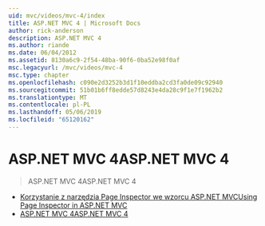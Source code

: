 ```yaml
---
uid: mvc/videos/mvc-4/index
title: ASP.NET MVC 4 | Microsoft Docs
author: rick-anderson
description: ASP.NET MVC 4
ms.author: riande
ms.date: 06/04/2012
ms.assetid: 8130a6c9-2f54-48ba-90f6-0ba52e98f0af
msc.legacyurl: /mvc/videos/mvc-4
msc.type: chapter
ms.openlocfilehash: c090e2d3252b3d1f10eddba2cd3fa0de09c92940
ms.sourcegitcommit: 51b01b6ff8edde57d8243e4da28c9f1e7f1962b2
ms.translationtype: MT
ms.contentlocale: pl-PL
ms.lasthandoff: 05/06/2019
ms.locfileid: "65120162"
---
```

# <a name="aspnet-mvc-4"></a><span data-ttu-id="7a3fd-103">ASP.NET MVC 4</span><span class="sxs-lookup"><span data-stu-id="7a3fd-103">ASP.NET MVC 4</span></span>

> <span data-ttu-id="7a3fd-104">ASP.NET MVC 4</span><span class="sxs-lookup"><span data-stu-id="7a3fd-104">ASP.NET MVC 4</span></span>

- [<span data-ttu-id="7a3fd-105">Korzystanie z narzędzia Page Inspector we wzorcu ASP.NET MVC</span><span class="sxs-lookup"><span data-stu-id="7a3fd-105">Using Page Inspector in ASP.NET MVC</span></span>](using-page-inspector-in-aspnet-mvc.md)
- [<span data-ttu-id="7a3fd-106">ASP.NET MVC 4</span><span class="sxs-lookup"><span data-stu-id="7a3fd-106">ASP.NET MVC 4</span></span>](aspnet-mvc-4.md)
